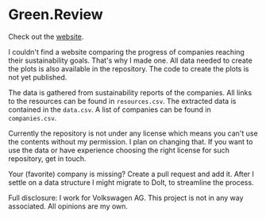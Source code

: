 # Green.Review

Check out the [website](https://julianwgs.github.io/sustainability-goals-review/).

I couldn't find a website comparing the progress of companies reaching their sustainability goals. That's why I made one. All data needed to create the plots is also available in the repository. The code to create the plots is not yet published.

The data is gathered from sustainability reports of the companies. All links to the resources can be found in `resources.csv`. The extracted data is contained in the `data.csv`. A list of companies can be found in `companies.csv`.

Currently the repository is not under any license which means you can't use the contents without my permission. I plan on changing that. If you want to use the data or have experience choosing the right license for such repository, get in touch.

Your (favorite) company is missing? Create a pull request and add it. After I settle on a data structure I might migrate to Dolt, to streamline the process.


Full disclosure: I work for Volkswagen AG. This project is not in any way associated. All opinions are my own.